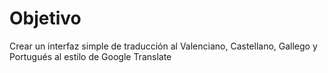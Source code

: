 # Objetivo
Crear un interfaz simple de traducción al Valenciano, Castellano, Gallego y Portugués al estilo de Google Translate
